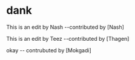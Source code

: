 # dank

This is an edit by Nash
--contributed by [Nash]

This is an edit by Teez
--contributed by [Thagen]

okay
-- contrubuted by [Mokgadi]
